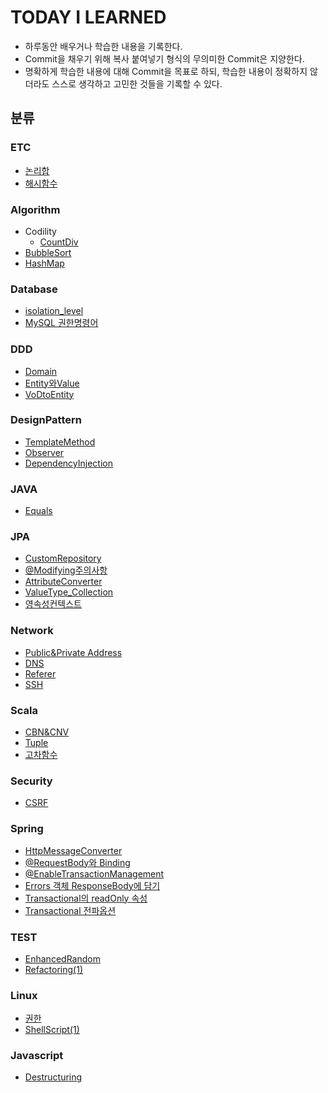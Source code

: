 # TODAY I LEARNED 

-  하루동안 배우거나 학습한 내용을 기록한다. 
-  Commit을 채우기 위해 복사 붙여넣기 형식의 무의미한 Commit은 지양한다.
-  명확하게 학습한 내용에 대해 Commit을 목표로 하되, 학습한 내용이 정확하지 않더라도 스스로 생각하고 고민한 것들을 기록할 수 있다. 


## 분류



### ETC
 - [논리합](https://github.com/dhkdhk/TIL/blob/master/ETC/%EB%85%BC%EB%A6%AC%ED%95%A9(Short-Circuit).md)
 - [해시함수](https://github.com/dhkdhk/TIL/blob/master/ETC/%ED%95%B4%EC%8B%9C%ED%95%A8%EC%88%98.md)

### Algorithm   
- Codility 
  - [CountDiv](https://github.com/dhkdhk/TIL/blob/master/Algorithm/Codility/CountDiv.md)
- [BubbleSort](https://github.com/dhkdhk/TIL/blob/master/Algorithm/BubbleSort.md)
- [HashMap](https://github.com/dhkdhk/TIL/blob/master/Algorithm/HashMap(1).md)

### Database
 - [isolation_level](https://github.com/dhkdhk/TIL/blob/master/Database/isolation_level.md)
 - [MySQL 권한명령어](https://github.com/dhkdhk/TIL/blob/master/Database/MySQL%EA%B6%8C%ED%95%9C%EB%AA%85%EB%A0%B9%EC%96%B4.md)

### DDD
 - [Domain](https://github.com/dhkdhk/TIL/blob/master/DDD/Domain.md)
 - [Entity와Value](https://github.com/dhkdhk/TIL/blob/master/DDD/Entity%EC%99%80Value.md)
 - [VoDtoEntity](https://github.com/dhkdhk/TIL/blob/master/DDD/VoDtoEntity.md)

### DesignPattern
 - [TemplateMethod](https://github.com/dhkdhk/TIL/blob/master/DesignPattern/TemplateMethod.md)
 - [Observer](https://github.com/dhkdhk/TIL/blob/master/DesignPattern/Observer.md) 
 - [DependencyInjection](https://github.com/dhkdhk/TIL/blob/master/DesignPattern/DependencyInjection.md) 

### JAVA
- [Equals](https://github.com/dhkdhk/TIL/blob/master/JAVA/Equals.md)

### JPA
 - [CustomRepository](https://github.com/dhkdhk/TIL/blob/master/JPA/CustomRepository.md)
 - [@Modifying주의사항](https://github.com/dhkdhk/TIL/blob/master/JPA/%40Modifying%20%EC%A3%BC%EC%9D%98%EC%82%AC%ED%95%AD.md)
 - [AttributeConverter](https://github.com/dhkdhk/TIL/blob/master/JPA/AttributeConverter.md)
 - [ValueType_Collection](https://github.com/dhkdhk/TIL/blob/master/JPA/Value%ED%83%80%EC%9E%85%EC%BB%AC%EB%A0%89%EC%85%98.md)
 - [영속성컨텍스트](https://github.com/dhkdhk/TIL/blob/master/JPA/%EC%98%81%EC%86%8D%EC%84%B1%EC%BB%A8%ED%85%8D%EC%8A%A4%ED%8A%B8.md)

### Network
 - [Public&Private Address](https://github.com/dhkdhk/TIL/blob/master/Network/Public&PrivateAddress.md)
 - [DNS](https://github.com/dhkdhk/TIL/blob/master/Network/DNS.md)
 - [Referer](https://github.com/dhkdhk/TIL/blob/master/Network/referer.md)
 - [SSH](https://github.com/dhkdhk/TIL/blob/master/Network/SSH.md)

### Scala
 - [CBN&CNV](https://github.com/dhkdhk/TIL/blob/master/Scala/CBN%26CNV.md)
 - [Tuple](https://github.com/dhkdhk/TIL/blob/master/Scala/Tuple.md)
 - [고차함수](https://github.com/dhkdhk/TIL/blob/master/Scala/고차함수.md)

### Security
 - [CSRF](https://github.com/dhkdhk/TIL/blob/master/Security/CSRF.md)

### Spring
 - [HttpMessageConverter](https://github.com/dhkdhk/TIL/blob/master/Spring/HttpMessageConverter.md)
 - [@RequestBody와 Binding](https://github.com/dhkdhk/TIL/blob/master/Spring/%40RequestBody%EC%99%80%20Binding.md)
 - [@EnableTransactionManagement](https://github.com/dhkdhk/TIL/blob/master/Spring/EnableTransactionManagement.md)
 - [Errors 객체 ResponseBody에 담기](https://github.com/dhkdhk/TIL/blob/master/Spring/Errors%2C%20ResponseBody%EC%97%90%20%EB%8B%B4%EA%B8%B0.md)
 - [Transactional의 readOnly 속성](https://github.com/dhkdhk/TIL/blob/master/Spring/Transactional_readonly%EC%86%8D%EC%84%B1.md)
 - [Transactional 전파옵션](https://github.com/dhkdhk/TIL/blob/master/Spring/Transactionl%EC%A0%84%ED%8C%8C%EC%98%B5%EC%85%98.md)

### TEST
 - [EnhancedRandom](https://github.com/dhkdhk/TIL/blob/master/TEST/EnhancedRandom.md)
 - [Refactoring(1)](https://github.com/dhkdhk/TIL/blob/master/TEST/Refactoring(1).md)
### Linux
- [권한](https://github.com/dhkdhk/TIL/blob/master/Linux/권한.md)
- [ShellScript(1)](https://github.com/dhkdhk/TIL/blob/master/Linux/ShellScript(1).md)


### Javascript 
 - [Destructuring](https://github.com/dhkdhk/TIL/blob/master/Javascript/Destructuring.md)